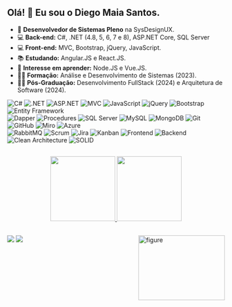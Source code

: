 ## Olá! 👋 Eu sou o Diego Maia Santos.

- 🔭 **Desenvolvedor de Sistemas Pleno** na SysDesignUX.
- 💻 **Back-end:** C#, .NET (4.8, 5, 6, 7 e 8), ASP.NET Core, SQL Server
- 💻 **Front-end:** MVC, Bootstrap, jQuery, JavaScript.
- 📚 **Estudando:** Angular.JS e React.JS. 
- 🌱 **Interesse em aprender:** Node.JS e Vue.JS.
- 👨‍🎓 **Formação:** Análise e Desenvolvimento de Sistemas (2023).
- 👨‍🎓 **Pós-Graduação:** Desenvolvimento FullStack (2024) e Arquitetura de Software (2024).

![C#](https://img.shields.io/badge/C%23-239120?style=flat&logo=c-sharp&logoColor=white&color=239120)
![.NET](https://img.shields.io/badge/.NET-512BD4?style=flat&logo=dotnet&logoColor=white&color=512BD4)
![ASP.NET](https://img.shields.io/badge/ASP.NET-5C2D91?style=flat&logo=dotnet&logoColor=white&color=5C2D91)
![MVC](https://img.shields.io/badge/MVC-6DB33F?style=flat&logo=microsoft&logoColor=white&color=6DB33F)
![JavaScript](https://img.shields.io/badge/JavaScript-F7DF1E?style=flat&logo=javascript&logoColor=black&color=F7DF1E)
![jQuery](https://img.shields.io/badge/jQuery-0769AD?style=flat&logo=jquery&logoColor=white&color=0769AD)
![Bootstrap](https://img.shields.io/badge/Bootstrap-7952B3?style=flat&logo=bootstrap&logoColor=white&color=7952B3)
![Entity Framework](https://img.shields.io/badge/Entity_Framework-512BD4?style=flat&logo=dotnet&logoColor=white&color=512BD4)
<br>
![Dapper](https://img.shields.io/badge/Dapper-EE0A3A?style=flat&logo=database&logoColor=white&color=EE0A3A)
![Procedures](https://img.shields.io/badge/Procedures-CC2927?style=flat&logo=database&logoColor=white&color=CC2927)
![SQL Server](https://img.shields.io/badge/SQL_Server-CC2927?style=flat&logo=microsoft-sql-server&logoColor=white&color=CC2927)
![MySQL](https://img.shields.io/badge/MySQL-4479A1?style=flat&logo=mysql&logoColor=white&color=4479A1)
![MongoDB](https://img.shields.io/badge/MongoDB-47A248?style=flat&logo=mongodb&logoColor=white&color=47A248)
![Git](https://img.shields.io/badge/Git-F05032?style=flat&logo=git&logoColor=white&color=F05032)
![GitHub](https://img.shields.io/badge/GitHub-181717?style=flat&logo=github&logoColor=white&color=181717)
![Miro](https://img.shields.io/badge/Miro-FFD02F?style=flat&logo=miro&logoColor=black&color=FFD02F)
![Azure](https://img.shields.io/badge/Azure-0078D4?style=flat&logo=microsoft-azure&logoColor=white&color=0078D4)
<br>
![RabbitMQ](https://img.shields.io/badge/RabbitMQ-FF6600?style=flat&logo=rabbitmq&logoColor=white&color=FF6600)
![Scrum](https://img.shields.io/badge/Scrum-2496ED?style=flat&logo=agoda&logoColor=white&color=2496ED)
![Jira](https://img.shields.io/badge/Jira-0052CC?style=flat&logo=jira&logoColor=white&color=0052CC)
![Kanban](https://img.shields.io/badge/Kanban-00BFFF?style=flat&logo=trello&logoColor=white&color=00BFFF)
![Frontend](https://img.shields.io/badge/Frontend-E34F26?style=flat&logo=html5&logoColor=white&color=E34F26)
![Backend](https://img.shields.io/badge/Backend-4682B4?style=flat&logo=server&logoColor=white&color=4682B4)
![Clean Architecture](https://img.shields.io/badge/Clean_Architecture-2E2E2E?style=flat&logo=architecture&logoColor=white&color=2E2E2E)
![SOLID](https://img.shields.io/badge/SOLID-4B0082?style=flat&logo=principles&logoColor=white&color=4B0082)
##

  <div align="center">
    <a href="https://github.com/DiegoMaiaSantos">
      <img height="150em" src="https://github-readme-stats.vercel.app/api?username=DiegoMaiaSantos&show_icons=true&theme=dracula&include_all_commits=true&count_private=true"/>   
      <img height="150em" src="https://github-readme-stats.vercel.app/api/top-langs/?username=DiegoMaiaSantos&layout=compact&langs_count=7&theme=dracula"/> 
  </div>    
  <div>     
    <img align="right" alt="figure" height="150px" width="200px" src="https://raw.githubusercontent.com/MicaelliMedeiros/micaellimedeiros/master/image/computer-illustration.png">
</div>  
      
  ##  
      
<div> 
  <a href = "mailto:diegom.santos03@gmail.com"><img src="https://img.shields.io/badge/-Gmail-%23333?style=for-the-badge&logo=gmail&logoColor=white" target="_blank"></a>
  <a href="https://br.linkedin.com/in/diego-maia-santos-21615b208" target="_blank"><img src="https://img.shields.io/badge/-LinkedIn-%230077B5?style=for-the-badge&logo=linkedin&logoColor=white" target="_blank"></a> 
</div>
